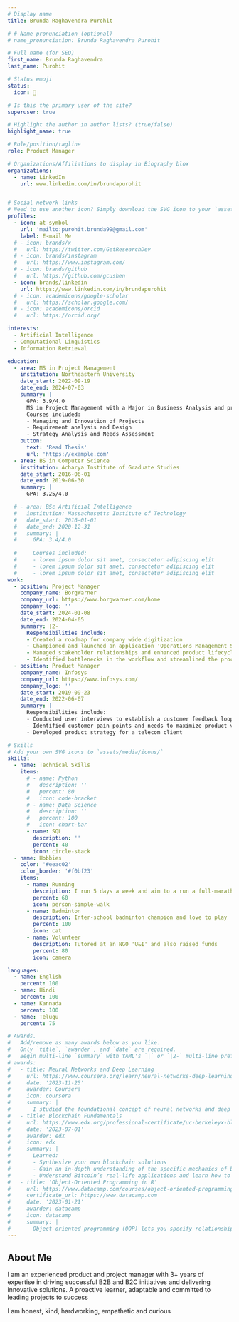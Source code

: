 ```yaml
---
# Display name
title: Brunda Raghavendra Purohit

# # Name pronunciation (optional)
# name_pronunciation: Brunda Raghavendra Purohit

# Full name (for SEO)
first_name: Brunda Raghavendra 
last_name: Purohit

# Status emoji
status:
  icon: 🐥

# Is this the primary user of the site?
superuser: true

# Highlight the author in author lists? (true/false)
highlight_name: true

# Role/position/tagline
role: Product Manager

# Organizations/Affiliations to display in Biography blox
organizations:
  - name: LinkedIn
    url: www.linkedin.com/in/brundapurohit


# Social network links
# Need to use another icon? Simply download the SVG icon to your `assets/media/icons/` folder.
profiles:
  - icon: at-symbol
    url: 'mailto:purohit.brunda99@gmail.com'
    label: E-mail Me
  # - icon: brands/x
  #   url: https://twitter.com/GetResearchDev
  # - icon: brands/instagram
  #   url: https://www.instagram.com/
  # - icon: brands/github
  #   url: https://github.com/gcushen
  - icon: brands/linkedin
    url: https://www.linkedin.com/in/brundapurohit
  # - icon: academicons/google-scholar
  #   url: https://scholar.google.com/
  # - icon: academicons/orcid
  #   url: https://orcid.org/

interests:
  - Artificial Intelligence
  - Computational Linguistics
  - Information Retrieval

education:
  - area: MS in Project Management
    institution: Northeastern University
    date_start: 2022-09-19
    date_end: 2024-07-03
    summary: |
      GPA: 3.9/4.0
      MS in Project Management with a Major in Business Analysis and product innovation. Multiple academic projects to help students on campus international students. (Example: insert image here )
      Courses included:
      - Managing and Innovation of Projects
      - Requirement analysis and Design
      - Strategy Analysis and Needs Assessment
    button:
      text: 'Read Thesis'
      url: 'https://example.com'
  - area: BS in Computer Science
    institution: Acharya Institute of Graduate Studies
    date_start: 2016-06-01
    date_end: 2019-06-30
    summary: |
      GPA: 3.25/4.0

  # - area: BSc Artificial Intelligence
  #   institution: Massachusetts Institute of Technology
  #   date_start: 2016-01-01
  #   date_end: 2020-12-31
  #   summary: |
  #     GPA: 3.4/4.0
      
  #     Courses included:
  #     - lorem ipsum dolor sit amet, consectetur adipiscing elit
  #     - lorem ipsum dolor sit amet, consectetur adipiscing elit
  #     - lorem ipsum dolor sit amet, consectetur adipiscing elit
work:
  - position: Project Manager
    company_name: BorgWarner
    company_url: https://www.borgwarner.com/home
    company_logo: ''
    date_start: 2024-01-08
    date_end: 2024-04-05
    summary: |2-
      Responsibilities include:
      - Created a roadmap for company wide digitization
      - Championed and launched an application 'Operations Management System'
      - Managed stakeholder relationships and enhanced product lifecycle management
      - Identified bottlenecks in the workflow and streamlined the process 
  - position: Product Manager
    company_name: Infosys
    company_url: https://www.infosys.com/
    company_logo: ''
    date_start: 2019-09-23
    date_end: 2022-06-07
    summary: |
      Responsibilities include:
      - Conducted user interviews to establish a customer feedback loop
      - Identified customer pain points and needs to maximize product value
      - Developed product strategy for a telecom client 

# Skills
# Add your own SVG icons to `assets/media/icons/`
skills:
  - name: Technical Skills
    items:
      # - name: Python
      #   description: ''
      #   percent: 80
      #   icon: code-bracket
      # - name: Data Science
      #   description: ''
      #   percent: 100
      #   icon: chart-bar
      - name: SQL
        description: ''
        percent: 40
        icon: circle-stack
  - name: Hobbies
    color: '#eeac02'
    color_border: '#f0bf23'
    items:
      - name: Running
        description: I run 5 days a week and aim to a run a full-marathon by the end of 2025
        percent: 60
        icon: person-simple-walk
      - name: Badminton
        description: Inter-school badminton champion and love to play
        percent: 100
        icon: cat
      - name: Volunteer
        description: Tutored at an NGO 'U&I' and also raised funds
        percent: 80
        icon: camera

languages:
  - name: English
    percent: 100
  - name: Hindi
    percent: 100
  - name: Kannada
    percent: 100
  - name: Telugu
    percent: 75

# Awards.
#   Add/remove as many awards below as you like.
#   Only `title`, `awarder`, and `date` are required.
#   Begin multi-line `summary` with YAML's `|` or `|2-` multi-line prefix and indent 2 spaces below.
# awards:
#   - title: Neural Networks and Deep Learning
#     url: https://www.coursera.org/learn/neural-networks-deep-learning
#     date: '2023-11-25'
#     awarder: Coursera
#     icon: coursera
#     summary: |
#       I studied the foundational concept of neural networks and deep learning. By the end, I was familiar with the significant technological trends driving the rise of deep learning; build, train, and apply fully connected deep neural networks; implement efficient (vectorized) neural networks; identify key parameters in a neural network’s architecture; and apply deep learning to your own applications.
#   - title: Blockchain Fundamentals
#     url: https://www.edx.org/professional-certificate/uc-berkeleyx-blockchain-fundamentals
#     date: '2023-07-01'
#     awarder: edX
#     icon: edx
#     summary: |
#       Learned:
#       - Synthesize your own blockchain solutions
#       - Gain an in-depth understanding of the specific mechanics of Bitcoin
#       - Understand Bitcoin’s real-life applications and learn how to attack and destroy Bitcoin, Ethereum, smart contracts and Dapps, and alternatives to Bitcoin’s Proof-of-Work consensus algorithm
#   - title: 'Object-Oriented Programming in R'
#     url: https://www.datacamp.com/courses/object-oriented-programming-with-s3-and-r6-in-r
#     certificate_url: https://www.datacamp.com
#     date: '2023-01-21'
#     awarder: datacamp
#     icon: datacamp
#     summary: |
#       Object-oriented programming (OOP) lets you specify relationships between functions and the objects that they can act on, helping you manage complexity in your code. This is an intermediate level course, providing an introduction to OOP, using the S3 and R6 systems. S3 is a great day-to-day R programming tool that simplifies some of the functions that you write. R6 is especially useful for industry-specific analyses, working with web APIs, and building GUIs.
---
```


## About Me


I am an experienced product and project manager with 3+ years of expertise in driving successful B2B and B2C initiatives and delivering innovative solutions. A proactive learner, adaptable and committed to leading projects to success

I am honest, kind, hardworking, empathetic and curious